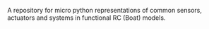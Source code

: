 A repository for micro python representations of common sensors, actuators and systems in functional RC (Boat) models.
